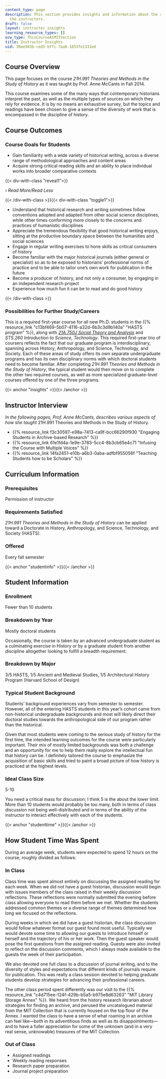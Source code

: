```yaml
---
content_type: page
description: This section provides insights and information about the course from
  the instructors.
draft: false
layout: instructor_insights
learning_resource_types: []
ocw_type: ThisCourseAtMITSection
title: Instructor Insights
uid: 30ee943b-ced5-bffc-7aa8-1853fe1331ed
---
```

## Course Overview

This page focuses on the course _21H.991 Theories and Methods in the Study of History_ as it was taught by Prof. Anne McCants in Fall 2014.

This course examines some of the many ways that contemporary historians interpret the past, as well as the multiple types of sources on which they rely for evidence. It is by no means an exhaustive survey, but the topics and readings have been chosen to give a sense of the diversity of work that is encompassed in the discipline of history.

## Course Outcomes

### Course Goals for Students

- Gain familiarity with a wide variety of historical writing, across a diverse range of methodological approaches and content areas
- Acquire strong critical reading skills and an ability to place individual works into broader comparative contexts

{{< div-with-class "reveal1">}}

› _Read More/Read Less_

{{< /div-with-class >}}{{< div-with-class "toggle1">}}

- Understand that historical research and writing sometimes follow conventions adopted and adapted from other social science disciplines, while other times conforming more closely to the concerns and practices of humanistic disciplines
- Appreciate the tremendous flexibility that good historical writing enjoys, sitting at the productive boundary space between the humanities and social sciences
- Engage in regular writing exercises to hone skills as critical consumers of history
- Become familiar with the major historical journals (either general or specialist) so as to be exposed to historians’ professional norms of practice and to be able to tailor one’s own work for publication in the future
- Become a producer of history, and not only a consumer, by engaging in an independent research project
- Experience how much fun it can be to read and do good history

{{< /div-with-class >}}

### Possibilities for Further Study/Careers

This is a required first-year course for all new Ph.D. students in the {{% resource_link "c13bf469-5b07-4116-a32d-6b3c3d9b140a" "HASTS program" %}}, along with [_21A.750J Social Theory and Analysis_](/courses/21a-750j-social-theory-and-analysis-fall-2011) and _STS.260 Introduction to Science, Technology_. This required first-year trio of coursers reflects the fact that our graduate program is interdisciplinary, spanning across History, Anthropology, and Science, Technology, and Society. Each of these areas of study offers its own separate undergraduate programs and has its own disciplinary norms with which doctoral students need to become familiar. After completing _21H.991 Theories and Methods in the Study of History_, the typical student would then move on to complete the other two required courses, as well as more specialized graduate-level courses offered by one of the three programs.

{{< anchor "insights" >}}{{< /anchor >}}

## Instructor Interview

_In the following pages, Prof. Anne McCants, describes various aspects of how she taught_ 21H.991 Theories and Methods in the Study of History.

- {{% resource_link f3c30597-e98a-7413-ca9f-bcc66290f930 "Engaging Students in Archive-based Research" %}}
- {{% resource_link 61e1fd4a-1e9e-3783-5cc4-8b3cb65e4c71 "Infusing the Course with Multiple Voices" %}}
- {{% resource_link 14fa2451-e10b-a6b3-0aba-adfbf955056f "Teaching Students how to be Scholars" %}}

## Curriculum Information

### Prerequisites

Permission of instructor

### Requirements Satisfied

_21H.991 Theories and Methods in the Study of History_ can be applied toward a Doctorate in History, Anthropology, and Science, Technology, and Society (HASTS).

### Offered

Every fall semester

{{< anchor "studentinfo" >}}{{< /anchor >}}

## Student Information

### Enrollment

Fewer than 10 students

### Breakdown by Year

Mostly doctoral students

Occasionally, the course is taken by an advanced undergraduate student as a culminating exercise in History or by a graduate student from another discipline altogether looking to fulfill a breadth requirement.

### Breakdown by Major

3/5 HASTS, 1/5 Ancient and Medieval Studies, 1/5 Architectural History Program (Harvard School of Design)

### Typical Student Background

Students’ background experiences vary from semester to semester. However, all of the entering HASTS students in this year’s cohort came from non-historical undergraduate backgrounds and most will likely direct their doctoral studies towards the anthropological side of our program rather than the historical.

Given that most students were coming to the serious study of history for the first time, the intended learning outcomes for the course were particularly important. Their mix of mostly limited backgrounds was both a challenge and an opportunity for me to help them really explore the intellectual fun that history can be. I definitely tailored the course to emphasize the acquisition of basic skills and tried to paint a broad picture of how history is practiced at the highest levels.

### Ideal Class Size

5-10

You need a critical mass for discussion; I think 5 is the about the lower limit. More than 10 students would probably be too many, both in terms of class discussion not being well-distributed and in terms of the ability of the instructor to interact effectively with each of the students.

{{< anchor "studenttime" >}}{{< /anchor >}}

## How Student Time Was Spent

During an average week, students were expected to spend 12 hours on the course, roughly divided as follows:

### In Class

Class time was spent almost entirely on discussing the assigned reading for each week. When we did not have a guest historian, discussion would begin with issues members of the class raised in their weekly discussion reflections. These reflections were normally submitted the evening before class allowing everyone to read them before we met. Whether the students addressed common themes or a diverse range of themes determined how long we focused on the reflections.

During weeks in which we did have a guest historian, the class discussion would follow whatever format our guest found most useful. Typically we would devote some time to allowing our guests to introduce himself or herself and the trajectory of his or her work. Then the guest speaker would pose the first questions from the assigned reading. Guests were also invited to reflect on the discussion comments, which I always made available to the guests the week of their participation.

We also devoted one full class to a discussion of journal writing, and to the diversity of styles and expectations that different kinds of journals require for publication. This was really a class session devoted to helping graduate students develop strategies for advancing their professional careers.

The other class period spent differently was our visit to the {{% resource_link "c4d715ee-124f-429b-b5a5-b975e8d63263" "MIT Library Storage Annex" %}}. We heard from the history research librarian about strategies for finding an archive, and perused the uncatalogued material from the MIT Collection that is currently housed on the top floor of the Annex. I wanted the class to have a sense of what roaming in an archive can feel like—both in its adventitious finds as well as its disappointments—and to have a fuller appreciation for some of the unknown (and in a very real sense, unknowable) treasures of the MIT Collection.

### Out of Class

- Assigned readings
- Weekly reading responses
- Research paper preparation
- Journal project preparation